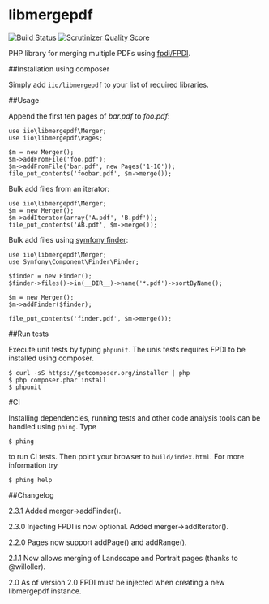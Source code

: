 libmergepdf
===========

[![Build Status](https://travis-ci.org/iio/libmergepdf.png?branch=master)](https://travis-ci.org/iio/libmergepdf)  [![Scrutinizer Quality Score](https://scrutinizer-ci.com/g/iio/libmergepdf/badges/quality-score.png?s=134e92b6447c4ddd29d12e6be84f7505b3228681)](https://scrutinizer-ci.com/g/iio/libmergepdf/)

PHP library for merging multiple PDFs using [fpdi/FPDI](https://github.com/iio/fpdi).


##Installation using composer

Simply add `iio/libmergepdf` to your list of required libraries.


##Usage

Append the first ten pages of *bar.pdf* to *foo.pdf*:

	use iio\libmergepdf\Merger;
	use iio\libmergepdf\Pages;

    $m = new Merger();
    $m->addFromFile('foo.pdf');
    $m->addFromFile('bar.pdf', new Pages('1-10'));
    file_put_contents('foobar.pdf', $m->merge());

Bulk add files from an iterator:

    use iio\libmergepdf\Merger;
    $m = new Merger();
    $m->addIterator(array('A.pdf', 'B.pdf'));
    file_put_contents('AB.pdf', $m->merge());

Bulk add files using [symfony finder](http://symfony.com/doc/current/components/finder.html):

    use iio\libmergepdf\Merger;
    use Symfony\Component\Finder\Finder;

    $finder = new Finder();
    $finder->files()->in(__DIR__)->name('*.pdf')->sortByName();

    $m = new Merger();
    $m->addFinder($finder);

    file_put_contents('finder.pdf', $m->merge());


##Run tests

Execute unit tests by typing `phpunit`. The unis tests requires FPDI to be
installed using composer.

	$ curl -sS https://getcomposer.org/installer | php
    $ php composer.phar install
    $ phpunit


#CI

Installing dependencies, running tests and other code analysis tools can be
handled using `phing`. Type

    $ phing

to run CI tests. Then point your browser to `build/index.html`. For more
information try

    $ phing help


##Changelog

2.3.1 Added merger->addFinder().

2.3.0 Injecting FPDI is now optional. Added merger->addIterator().

2.2.0 Pages now support addPage() and addRange().

2.1.1 Now allows merging of Landscape and Portrait pages (thanks to @willoller).

2.0 As of version 2.0 FPDI must be injected when creating a new libmergepdf
instance.
